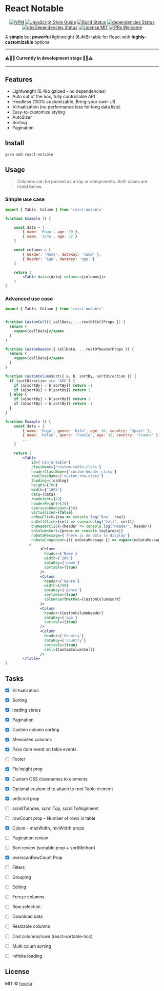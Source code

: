 
# React Notable

<div align="center">

  [![NPM](https://img.shields.io/npm/v/react-notable.svg)](https://www.npmjs.com/package/react-notable)
  [![JavaScript Style Guide](https://img.shields.io/badge/code_style-standard-brightgreen.svg)](https://standardjs.com)
  [![Build Status](https://travis-ci.com/hcorta/react-notable.svg?branch=master)](https://travis-ci.com/hcorta/react-notable)
  [![dependencies Status](https://david-dm.org/hcorta/react-notable/status.svg)](https://david-dm.org/hcorta/react-notable)
  [![devDependencies Status](https://david-dm.org/hcorta/react-notable/dev-status.svg)](https://david-dm.org/hcorta/react-notable?type=dev)
  [![License MIT](https://img.shields.io/badge/license-MIT-blue.svg)](https://opensource.org/licenses/MIT)
  [![PRs Welcome](https://img.shields.io/badge/PRs-welcome-brightgreen.svg)](http://makeapullrequest.com)
  
</div>

<p>A <strong>simple</strong> but <strong>powerful</strong> lightweight (6.4kB) table for React with <strong>highly-customizable</strong> options</p>

***
#### ⚠️🚧🚧 Currently in development stage 🚧🚧⚠️️️️
***

## Features
* Lightweight (6.4kb gziped - no dependencies)
* Auto out of the box, fully controllable API
* Headless (100% customizable, Bring-your-own-UI)
* Virtualization (no performance loss for long data lists)
* Easy-to-customize styling
* AutoSizer
* Sorting
* Pagination


## Install

```bash
yarn add react-notable
```

## Usage
> Columns can be passed as array or components. Both cases are listed below.

### Simple use case

```jsx
import { Table, Column } from 'react-notable'

function Example () {

    const data = [
        { name: 'Hugo', age: 30 },
        { name: 'John', age: 32 }
    ]

    const columns = [
        { header: 'Name', dataKey: 'name' },
        { header: 'Age', dataKey: 'age' }
    ]

    return (
        <Table data={data} columns={columns}/>
    )         
}
```

### Advanced use case

```jsx
import { Table, Column } from 'react-notable'


function CustomCell({ cellData, ...restOfCellProps }) {
  return (
    <span>{cellData}</span>
  )
}

function CustomHeader({ cellData, ...restOfHeaderProps }) {
  return (
    <span>{cellData}</span>
  )
}

function customColumnSort({ a, b, sortBy, sortDirection }) {
  if (sortDirection === 'ASC') {
    if (a[sortBy] < b[sortBy]) return -1
    if (a[sortBy] > b[sortBy]) return 1
  } else {
    if (a[sortBy] < b[sortBy]) return 1
    if (a[sortBy] > b[sortBy]) return -1
  }
}

function Example () {
    const data = [
        { name: 'Hugo', genre: 'Male', age: 30, country: 'Spain' },
        { name: 'Helen', genre: 'Female', age: 32, country: 'France' },
        ...
    ]

    return (
        <Table
            id={'ninja-table'}
            className={'custom-table-class'}
            headerClassName={'custom-header-class'}
            rowClassName={'custom-row-class'}
            loading={loading}
            height={700}
            width={'100%'}
            data={data}
            rowHeight={20}
            headerHeight={25}
            overscanRowCount={50}
            virtualized={false}
            onRowClick={row => console.log('Row', row)}
            onCellClick={cell => console.log('Cell', cell)}
            onHeaderClick={header => console.log('Header', header)}
            onColumnSort={props => console.log(props)}
            noDataMessage={'There is no data to display'}
            noDataComponent={({ noDataMessage }) => <span>{noDataMessage}</span>}
           >
                <Column
                  header={'Name'}
                  width={'20%'}
                  dataKey={'name'}
                  sortable={true}
                />
                <Column
                  header={'Genre'}
                  width={200}
                  dataKey={'genre'}
                  sortable={true}
                  columnSortMethod={customColumnSort}
                />
                <Column
                  header={CustomColumnHeader}
                  dataKey={'age'}
                  sortable={true}
                />
                <Column
                  header={'Country'}
                  dataKey={'country'}
                  sortable={true}
                  cell={CustomColumnCell}
                />
        </Table>
}

```



## Tasks
- [x] Virtualization
- [x] Sorting
- [x] loading status
- [x] Pagination
- [x] Custom column sorting
- [x] Memoized columns
- [x] Pass dom event on table events
- [ ] Footer
- [x] Fix height prop
- [x] Custom CSS classnames to elements
- [x] Optional custom id to attach to root Table element
- [x] onScroll prop
- [ ] scrollToIndex, scrollTop, scrollToAlignment
- [ ] rowCount prop - Number of rows in table
- [x] Colum - maxWidth, minWidth props
- [ ] Pagination review
- [ ] Sort review (sortable prop + sortMethod)
- [x] overscanRowCount Prop
- [ ] Filters
- [ ] Grouping
- [ ] Editing
- [ ] Freeze columns
- [ ] Row selection
- [ ] Download data
- [ ] Resizable columns
- [ ] Dnd columns/rows (react-sortable-hoc)
- [ ] Multi colum sorting
- [ ] Infinite loading





## License

MIT © [hcorta](https://github.com/hcorta)
